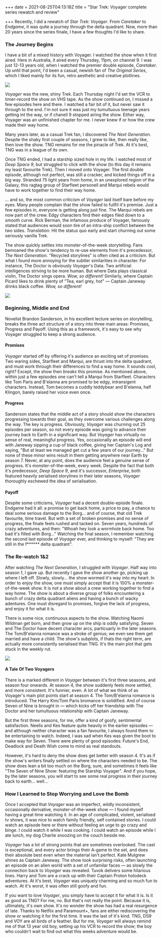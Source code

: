 +++
date = 2021-08-25T04:13:18Z
title = "Star Trek: Voyager complete series rewatch and review"

+++
Recently, I did a rewatch of _Star Trek: Voyager_. From _Caretaker_ to _Endgame_, it was quite a journey through the delta quadrant. Now, more than 20 years since the series finale, I have a few thoughts I'd like to share.

<!--more-->

### The Journey Begins

I have a bit of a mixed history with Voyager. I watched the show when it first aired. Here in Australia, it aired every Thursday, 11pm, on channel 9. I was just 12-13 years old, when I watched the premier double episode, _Caretaker_. Up until that point, I'd been a casual, newish fan of _The Original Series_, which I liked mainly for its fun, retro aesthetic and creative plotlines.

![](https://www.nerdinfinite.com/wp-content/uploads/2018/03/Star-Trek-Voyager-Season-3-Postere.jpg)

_Voyager_ was the new, shiny Trek. Each Thursday night I'd set the VCR to timer-record the show on VHS tape. As the show continued on, I missed a few episodes here and there. I watched a fair bit of it, but never saw it through to the end. I'm not sure it was just my tumultuous teenage years getting int the way, or if chanell 9 stopped airing the show. Either way, Voyager was an unfinished chapter for me. I never knew if or how the crew made their way home.

Many years later, as a casual Trek fan, I discovered _The Next Generation_. Despite the shaky first couple of seasons, I grew to like, then really like, then love the show. TNG remains for me the pinacle of Trek. At it's best, TNG was in a league of its own.

Once TNG ended, I had a starship sized hole in my life. I watched most of _Deep Space 9_, but struggled to click with the show (to this day it remains my least favourite Trek). Then I moved onto Voyager. The first double episode, although not perfect, was still a cracker, and kicked things off in a big way. Stranded 75 light years from home, in an unexplored region of the Galaxy, this ragtag group of Starfleet personell and Marqui rebels would have to work together to find their way home.

... and so, the most common criticism of _Voyager_ laid itself bare before my eyes. Many people complain that the show failed to fullfil it's premise. Just a few episodes in, everyone is getting along just fine. The Marqui rebels are now part of the crew. Edgy characters find their edges filed down to a smooth curve. Rick Berman, the infamous produce of Voyager, famously stated that audiences would soon tire of an intra-ship conflict between the two sides. _Translation_: Hit the status quo early and start churning out some seriously vanilla Trek.

The show quickly settles into monster-of-the-week storytelling. Fans bemoaned the show's tendency to re-use elements from it's precedessor, _The Next Generation_. "Recycled storylines" is often cited as a criticism. But what I found more annoying for the subtler similarities in character. For instance, The Doctor is obviously _Voyager_'s Data. Two artificial intelligences striving to be more human. But where Data plays classical violin, The Doctor sings opera. _Wow, so different!_ Similarly, where Captain Picard likes to drink plenty of "Tea, earl grey, hot" — Captain Janeway drinks black coffee. _Wow, so different!_  

![](https://treknews.net/wp-content/uploads/2020/05/star-trek-voyager-25th-anniversary-cast-reunion.jpg)

### Beginning, Middle and End

Novelist Brandon Sanderson, in his excellent lecture series on storytelling, breaks the three act structure of a story into three main areas: Promises, Progress and Payoff. Using this as a framework, it's easy to see why Voyager struggled to keep a strong audience. 

#### Promises

_Voyager_ started off by offering it's audience an exciting set of promises. Two waring sides, Starfleet and Marqui, are thrust into the delta quadrant, and must work through their differences to find a way home. It sounds cool, right? Except, the show then _breaks_ this promise. As mentioned above, within just a few episodes one can't tell a Marqui from Starfleet. Characters like Tom Paris and B'elanna are promised to be edgy, intransigent characters. Instead, Tom becomes a cuddly teddybear and B'elanna, half Klingon, barely raised her voice even once.

#### Progress

Sanderson states that the middle act of a story should show the characters progressing towards their goal, as they overcome various challenges along the way. The key is progress. Obviously, _Voyager_ was churning out 25 episodes per season, so not every episode was going to advance their journey back to Earth in a significant way. But _Voyager_ has virtually no sense of real, meaningful progress. Yes, occasionally an episode will end with Janeway sipping a cup of black coffee, giving her Captain's Log and saying, "But at least we managed get cut a few years of our journey..." But none of these minor wins result in them getting anywhere near Earth by season 7. Never, at any point, does the audience feel a genuine sense of progress. It's monster-of-the-week, every week. Despite the fact that both it's predecessor, _Deep Space 9_, and it's successor, _Enterprise_, both featured heavily serialised storylines in their later seasons, _Voyager_ thoroughly eschewed the idea of serialisation.

#### Payoff

Despite some criticisms, _Voyager_ had a decent double-episide finale. Endgame had it all: a promise to get back home, a price to pay, a chance to deal some serious damage to the Borg... and of course, that old Trek favourite, time travel. But with a set of broken promises and no sense of progress, the finale feels rushed and tacked on. Seven years, hundreds of crazy adventures, and then: "Whoah hey look a wormhole back home. Too bad it's filled with Borg..." Watching the final season, I remember watching the second last episode of _Voyager_ ever, and thinking to myself: "They are still in the f****** delta quadrant". 

### The Re-watch 1&2

After watching _The Next Generation_, I struggled with _Voyager_. Half way into season 1, I gave up. But recently I gave the show another go, picking up where I left off. Slowly, slowly... the show wormed it's way into my heart. In order to enjoy the show, one must simply accept that it is 100% a monster-of-the-week show. It is _not_ a show about a crew working together to find a way home. The show is about a diverse group of folks encountering a bunch of crazy delta quadrant aliens and having a bunch of wacky adentures. One must disregard to promises, forgive the lack of progress, and enjoy it for what it is.

There is some nice, continuous aspects to the show. Watching Naomi Wildman get born, and then grow up on the ship is oddly satisfying. Seven and The Doctor have decent character arcs, particuarly in the later seasons. The Tom/B'elanna romance was a stroke of genius; we even see them get married and have a child. The show's subplots, if thats the right term, are actually more consistently serialised than TNG. It's the main plot that gets stuck in the weekly rut.

![](https://geekspin.co/wp-content/uploads/2020/05/Star-Trek-Voyager-758x397.jpg)

#### A Tale Of Two Voyagers

There is a marked different in _Voyager_ between it's first three seasons, and season four onwards. At season 4, the show suddenly feels more settled, and more consistent. It's funnier, even. A lot of what we think of as Voyager's main plot points start at season 4. The Tom/B'elanna romance is introduced. The Harry Kim/Tom Paris bromance is solidified. And of course Seven of Nine is brought in — which kicks off her friendship with The Doctor and her tumultuous relationship with Captain Janeway. 

But the first three seasons, for me, offer a kind of goofy, sentimental satisfaction. Neelix and Kes feature quite heavily in the earlier episodes — and although neither character was a fan favourite, I always found them to be entertaining to watch. Indeed, I was sad when Kes was given the boot to make way for Seven. There were plenty of good episodes: Future's End, Deadlock and Death Wish come to mind as real standouts.

However, it's hard to deny the show does get better with season 4. It's as if the show's writers finally settled on where the characters needed to be. The show does lean a bit too much on the Borg, sure, and sometimes it feels like "The Seven of Nine Show: featuring the Starship Voyager". And if you hope, by the later seasons, you will start to see some real progress in their journey back to earth... well...

### How I Learned to Stop Worrying and Love the Bomb

Once I accepted that _Voyager_ was an imperfect, wildly inconsistent, occasionally derivative, monster-of-the-week show — I found myself having a great time watching it. In an age of complicated, violent, serialised tv shows, it was nice to watch family friendly, self contained stories. I could watch an episode here or there without feeling an urge to go crazy and binge. I could watch it while I was cooking. I could watch an episode while I ate lunch, my dog Charlie snoozing on the couch beside me. 

_Voyager_ has a lot of strong points that are sometimes overlooked. The cast is exceptional, and every actor brings their A-game to the set, and does their absolute best even when the material isn't perfect. Kate Mulgrew shines as Captain Janeway. The show took surprising risks, often launching an episode on an alien world with a set of unfamilar faces — as slowly the connection back to _Voyager_ was revealed. Tuvok delivers some hilarious lines. Harry and Tom are a crack up with their Captain Proton holodeck adventures. At it's best, _Voyager_ was uniquely charming and so much fun to watch. At it's worst, it was often still goofy and fun. 

If you want to love _Voyager_, you simply have to accept it for what it is. Is it as good as TNG? For me, no. But that's not really the point. Because it is, ultimately, it's own show. It's no wonder the show has had a real resurgence of late. Thanks to Netflix and Paramount+, fans are either rediscovering the show or watching it for the first time. It was the last of it's kind. TNG, DS9 and VOY are all birds of a feather. But for me, _Voyager_ will always remind me of that 13 year old boy, setting up his VCR to record the show; the boy who couldn't wait to find out what this weeks adventure would be.